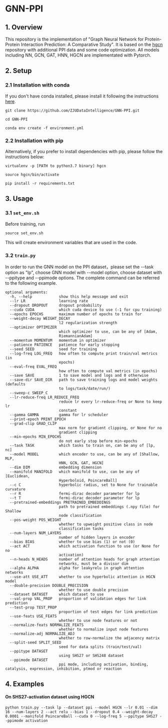 # GNN-PPI

## 1. Overview

This repository is the implementation of "Graph Neural Network for Protein-Protein Interaction Prediction: A Comparative Study". It is based on the [hgcn](https://github.com/HazyResearch/hgcn) repository with additional PPI data and some code optimization. All models including NN, GCN, GAT, HNN, HGCN are implementated with Pytorch.


## 2. Setup

### 2.1 Installation with conda

If you don't have conda installed, please install it following the instructions [here](https://conda.io/projects/conda/en/latest/user-guide/install/index.html).

```git clone https://github.com/ZJUDataIntelligence/GNN-PPI.git```

```cd GNN-PPI```

```conda env create -f environment.yml```

### 2.2 Installation with pip

Alternatively, if you prefer to install dependencies with pip, please follow the instructions below:

```virtualenv -p [PATH to python3.7 binary] hgcn```

```source hgcn/bin/activate```

```pip install -r requirements.txt```

## 3. Usage

### 3.1 ```set_env.sh```

Before training, run 

```source set_env.sh```

This will create environment variables that are used in the code. 

### 3.2  ```train.py```

In order to run the GNN model on the PPI dataset，please set the --task option as "lp", choose GNN model with --model option, choose dataset with --ppitype and --ppimode options. The complete command can be referred to the following example.

```
optional arguments:
  -h, --help            show this help message and exit
  --lr LR               learning rate
  --dropout DROPOUT     dropout probability
  --cuda CUDA           which cuda device to use (-1 for cpu training)
  --epochs EPOCHS       maximum number of epochs to train for
  --weight-decay WEIGHT_DECAY
                        l2 regularization strength
  --optimizer OPTIMIZER
                        which optimizer to use, can be any of [Adam,
                        RiemannianAdam]
  --momentum MOMENTUM   momentum in optimizer
  --patience PATIENCE   patience for early stopping
  --seed SEED           seed for training
  --log-freq LOG_FREQ   how often to compute print train/val metrics (in
                        epochs)
  --eval-freq EVAL_FREQ
                        how often to compute val metrics (in epochs)
  --save SAVE           1 to save model and logs and 0 otherwise
  --save-dir SAVE_DIR   path to save training logs and model weights (defaults
                        to logs/task/date/run/)
  --sweep-c SWEEP_C
  --lr-reduce-freq LR_REDUCE_FREQ
                        reduce lr every lr-reduce-freq or None to keep lr
                        constant
  --gamma GAMMA         gamma for lr scheduler
  --print-epoch PRINT_EPOCH
  --grad-clip GRAD_CLIP
                        max norm for gradient clipping, or None for no
                        gradient clipping
  --min-epochs MIN_EPOCHS
                        do not early stop before min-epochs
  --task TASK           which tasks to train on, can be any of [lp, nc]
  --model MODEL         which encoder to use, can be any of [Shallow, MLP,
                        HNN, GCN, GAT, HGCN]
  --dim DIM             embedding dimension
  --manifold MANIFOLD   which manifold to use, can be any of [Euclidean,
                        Hyperboloid, PoincareBall]
  --c C                 hyperbolic radius, set to None for trainable curvature
  --r R                 fermi-dirac decoder parameter for lp
  --t T                 fermi-dirac decoder parameter for lp
  --pretrained-embeddings PRETRAINED_EMBEDDINGS
                        path to pretrained embeddings (.npy file) for Shallow
                        node classification
  --pos-weight POS_WEIGHT
                        whether to upweight positive class in node
                        classification tasks
  --num-layers NUM_LAYERS
                        number of hidden layers in encoder
  --bias BIAS           whether to use bias (1) or not (0)
  --act ACT             which activation function to use (or None for no
                        activation)
  --n-heads N_HEADS     number of attention heads for graph attention
                        networks, must be a divisor dim
  --alpha ALPHA         alpha for leakyrelu in graph attention networks
  --use-att USE_ATT     whether to use hyperbolic attention in HGCN model
  --double-precision DOUBLE_PRECISION
                        whether to use double precision
  --dataset DATASET     which dataset to use
  --val-prop VAL_PROP   proportion of validation edges for link prediction
  --test-prop TEST_PROP
                        proportion of test edges for link prediction
  --use-feats USE_FEATS
                        whether to use node features or not
  --normalize-feats NORMALIZE_FEATS
                        whether to normalize input node features
  --normalize-adj NORMALIZE_ADJ
                        whether to row-normalize the adjacency matrix
  --split-seed SPLIT_SEED
                        seed for data splits (train/test/val)
  --ppitype DATASET
                        using SHS27 or SHS248 dataset
  --ppimode DATASET
                        ppi mode, including activation, binding, catalysis, expression, inhibition, ptmod or reaction
```

## 4. Examples

#### On SHS27-activation dataset using HGCN


```python train.py --task lp --dataset ppi --model HGCN --lr 0.01 --dim 16 --num-layers 2 --act relu --bias 1 --dropout 0.4 --weight-decay 0.0001 --manifold PoincareBall --cuda 0 --log-freq 5 --ppitype SHS27 --ppimode activation```


